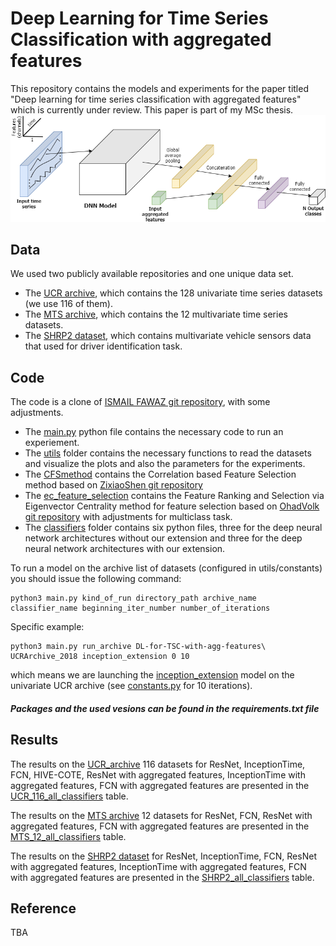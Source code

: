 # Deep Learning for Time Series Classification with aggregated features
This repository contains the models and experiments for the paper titled "Deep learning for time series classification with aggregated features"  which is currently under review.
This paper is part of my MSc thesis.
![architecture](https://github.com/noabartal/DL-for-TSC-with-agg-features/blob/master/images/diagram.png)

## Data 
We used two publicly available repositories and one unique data set.
* The [UCR archive](http://www.timeseriesclassification.com/dataset.php), which contains the 128 univariate time series datasets (we use 116 of them). 
* The [MTS archive](http://www.mustafabaydogan.com/files/viewcategory/20-data-sets.html), which contains the 12 multivariate time series datasets.
* The [SHRP2 dataset](https://insight.shrp2nds.us/), which contains multivariate vehicle sensors data that used for driver identification task.

## Code 
The code is a clone of [ISMAIL FAWAZ git repository](https://github.com/hfawaz/dl-4-tsc), with some adjustments.
* The [main.py](https://github.com/noabartal/DL-for-TSC-with-agg-features/tree/master/main.py) python file contains the necessary code to run an experiement. 
* The [utils](https://github.com/noabartal/DL-for-TSC-with-agg-features/tree/master/utils) folder contains the necessary functions to read the datasets and visualize the plots and also the parameters for the experiments.
* The [CFSmethod](https://github.com/noabartal/DL-for-TSC-with-agg-features/tree/master/CFSmethod) contains the Correlation based Feature Selection method based on [ZixiaoShen git repository](https://github.com/ZixiaoShen/Correlation-based-Feature-Selection/tree/master/CFSmethod)
* The [ec_feature_selection](https://github.com/noabartal/DL-for-TSC-with-agg-features/tree/master/ec_feature_selection) contains the Feature Ranking and Selection via Eigenvector Centrality method for feature selection based on [OhadVolk git repository](https://github.com/OhadVolk/ECFS) with adjustments for multiclass task.
* The [classifiers](https://github.com/noabartal/DL-for-TSC-with-agg-features/tree/master/classifiers) folder contains six python files, three for the deep neural network architectures without our extension 
and three for the deep neural network architectures with our extension.

To run a model on the archive list of datasets (configured in utils/constants) you should issue the following command: 
```
python3 main.py kind_of_run directory_path archive_name classifier_name beginning_iter_number number_of_iterations
```

Specific example:
```
python3 main.py run_archive DL-for-TSC-with-agg-features\ UCRArchive_2018 inception_extension 0 10
```

which means we are launching the [inception_extension](https://github.com/noabartal/DL-for-TSC-with-agg-features/blob/master/classifiers/inception_extension.py) model on the univariate UCR archive (see [constants.py](https://github.com/noabartal/DL-for-TSC-with-agg-features/blob/master/utils/constants.py) for 10 iterations).



##### Packages and the used vesions can be found in the requirements.txt file


## Results
The results on the [UCR_archive](http://www.timeseriesclassification.com/dataset.php) 116 datasets for
 ResNet, InceptionTime, FCN, HIVE-COTE, ResNet with aggregated features, InceptionTime with aggregated features, 
 FCN with aggregated features are presented in the [UCR_116_all_classifiers](https://github.com/noabartal/DL-for-TSC-with-agg-features/blob/master/UCR_116_all_classifiers.csv) table.

The results on the [MTS archive](http://www.mustafabaydogan.com/files/viewcategory/20-data-sets.html) 12 datasets for 
ResNet, FCN, ResNet with aggregated features, FCN with aggregated features are presented in the [MTS_12_all_classifiers](https://github.com/noabartal/DL-for-TSC-with-agg-features/blob/master/MTS_12_all_classifiers.csv) table.

The results on the [SHRP2 dataset](https://insight.shrp2nds.us/) for 
 ResNet, InceptionTime, FCN, ResNet with aggregated features, InceptionTime with aggregated features, 
 FCN with aggregated features are presented in the [SHRP2_all_classifiers](https://github.com/noabartal/DL-for-TSC-with-agg-features/blob/master/SHRP2_all_classifiers.csv) table.

## Reference
TBA



